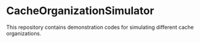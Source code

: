 # CacheOrganizationSimulator
This repository contains demonstration codes for simulating different cache organizations.
